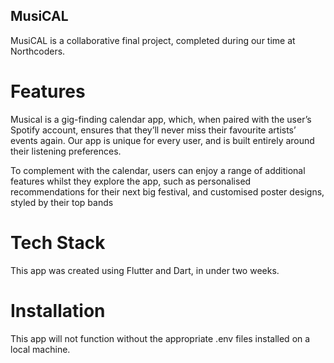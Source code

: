 ## MusiCAL

MusiCAL is a collaborative final project, completed during our time at Northcoders. 

# Features

Musical is a gig-finding calendar app, which,  when paired with the user’s Spotify account, ensures that they’ll never miss their favourite artists’ events again. Our app is unique for every user, and is built entirely around their listening preferences. 
 
To complement with the calendar, users can enjoy a range of additional features whilst they explore the app, such as personalised recommendations for their next big festival, and  customised poster designs, styled by their top bands 

# Tech Stack

This app was created using Flutter and Dart, in under two weeks. 

# Installation

This app will not function without the appropriate .env files installed on a local machine. 
